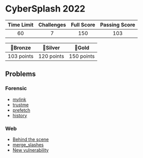 # CyberSplash 2022

| Time Limit | Challenges | Full Score | Passing Score |
|:----------:|:----------:|:----------:|:-------------:|
| 60         | 7          | 150        | 103           |

|   🥉Bronze  |   🥈Silver  |    🥇Gold   |
|:----------:|:----------:|:----------:|
| 103 points | 120 points | 150 points |

## Problems
### Forensic
- [mylink](mylink)
- [trustme](trustme)
- [prefetch](prefetch)
- [history](history)
### Web
- [Behind the scene](Web)
- [merge_slashes](Web)
- [New vulnerability](Web)
